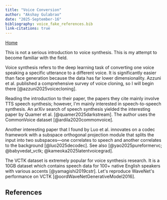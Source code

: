 ```yaml
---
title: "Voice Conversion"
author: "Akshay Gulabrao"
date: "2025-September-16"
bibliography: voice_fake_references.bib
link-citations: true
---
```

[Home](./index.html)


This is not a serious introduction to voice synthesis. This is my attempt to become familiar with the field.

Voice synthesis refers to the deep learning task of converting one voice speaking a specific utterance to a different voice. It is significantly easier than face generation because the data has far lower dimensionality. Azzuni et al. published a comprehensive survey of voice cloning, so I will begin there [@azzuni2025voicecloning].

Reading the introduction to their paper, the papers they cite mainly involve TTS speech synthesis; however, I'm mainly interested in speech-to-speech synthesis. An arXiv search of speech synthesis yielded the interesting paper by Quamer et al. [@quamer2025darkstream]. The author uses the CommonVoice dataset [@ardila2020commonvoice].

Another interesting paper that I found by Luo et al. innovates on a codec framework with a subspace orthogonal projection module that splits the input into two subspaces—one correlates to speech and another correlates to the background [@luo2025decodec]. See also [@yao2025pureformervc; @babyvedat_vctk; @kameoka2025latentvoicegrad].

The VCTK dataset is extremely popular for voice synthesis research. It is a 10GB dataset which contains speech data for 100+ native English speakers with various accents [@yamagishi2019cstr]. Let's reproduce WaveNet's performance on VCTK [@oordWaveNetGenerativeModel2016].

## References